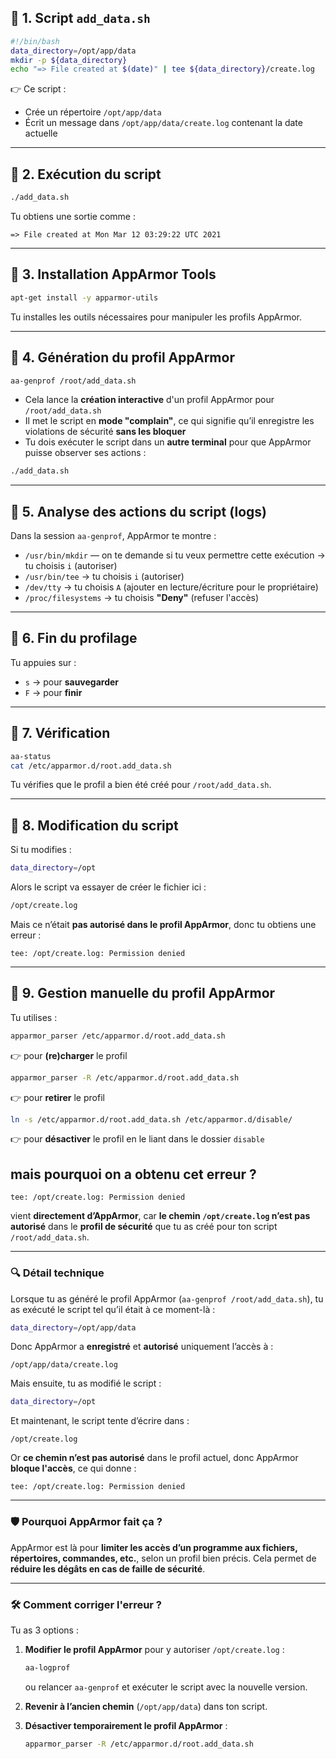 ## 🔹 **1. Script `add_data.sh`**

```bash
#!/bin/bash
data_directory=/opt/app/data
mkdir -p ${data_directory}
echo "=> File created at $(date)" | tee ${data_directory}/create.log
```

👉 Ce script :
- Crée un répertoire `/opt/app/data`
- Écrit un message dans `/opt/app/data/create.log` contenant la date actuelle

---

## 🔹 **2. Exécution du script**

```bash
./add_data.sh
```

Tu obtiens une sortie comme :
```
=> File created at Mon Mar 12 03:29:22 UTC 2021
```

---

## 🔹 **3. Installation AppArmor Tools**

```bash
apt-get install -y apparmor-utils
```

Tu installes les outils nécessaires pour manipuler les profils AppArmor.

---

## 🔹 **4. Génération du profil AppArmor**

```bash
aa-genprof /root/add_data.sh
```

- Cela lance la **création interactive** d'un profil AppArmor pour `/root/add_data.sh`
- Il met le script en **mode "complain"**, ce qui signifie qu’il enregistre les violations de sécurité **sans les bloquer**
- Tu dois exécuter le script dans un **autre terminal** pour que AppArmor puisse observer ses actions :

```bash
./add_data.sh
```

---

## 🔹 **5. Analyse des actions du script (logs)**

Dans la session `aa-genprof`, AppArmor te montre :

- `/usr/bin/mkdir` — on te demande si tu veux permettre cette exécution → tu choisis `i` (autoriser)
- `/usr/bin/tee` → tu choisis `i` (autoriser)
- `/dev/tty` → tu choisis `A` (ajouter en lecture/écriture pour le propriétaire)
- `/proc/filesystems` → tu choisis **"Deny"** (refuser l'accès)

---

## 🔹 **6. Fin du profilage**

Tu appuies sur :
- `s` → pour **sauvegarder**
- `F` → pour **finir**

---

## 🔹 **7. Vérification**

```bash
aa-status
cat /etc/apparmor.d/root.add_data.sh
```

Tu vérifies que le profil a bien été créé pour `/root/add_data.sh`.

---

## 🔹 **8. Modification du script**

Si tu modifies :

```bash
data_directory=/opt
```

Alors le script va essayer de créer le fichier ici :

```bash
/opt/create.log
```

Mais ce n’était **pas autorisé dans le profil AppArmor**, donc tu obtiens une erreur :

```
tee: /opt/create.log: Permission denied
```

---

## 🔹 **9. Gestion manuelle du profil AppArmor**

Tu utilises :

```bash
apparmor_parser /etc/apparmor.d/root.add_data.sh
```
👉 pour **(re)charger** le profil

```bash
apparmor_parser -R /etc/apparmor.d/root.add_data.sh
```
👉 pour **retirer** le profil

```bash
ln -s /etc/apparmor.d/root.add_data.sh /etc/apparmor.d/disable/
```
👉 pour **désactiver** le profil en le liant dans le dossier `disable`



## mais pourquoi on a obtenu cet erreur ?

```
tee: /opt/create.log: Permission denied
```

vient **directement d’AppArmor**, car **le chemin `/opt/create.log` n’est pas autorisé** dans le **profil de sécurité** que tu as créé pour ton script `/root/add_data.sh`.

---

### 🔍 Détail technique

Lorsque tu as généré le profil AppArmor (`aa-genprof /root/add_data.sh`), tu as exécuté le script tel qu’il était à ce moment-là :

```bash
data_directory=/opt/app/data
```

Donc AppArmor a **enregistré** et **autorisé** uniquement l’accès à :

```
/opt/app/data/create.log
```

Mais ensuite, tu as modifié le script :

```bash
data_directory=/opt
```

Et maintenant, le script tente d’écrire dans :

```
/opt/create.log
```

Or **ce chemin n’est pas autorisé** dans le profil actuel, donc AppArmor **bloque l'accès**, ce qui donne :

```
tee: /opt/create.log: Permission denied
```

---

### 🛡 Pourquoi AppArmor fait ça ?

AppArmor est là pour **limiter les accès d’un programme aux fichiers, répertoires, commandes, etc.**, selon un profil bien précis. Cela permet de **réduire les dégâts en cas de faille de sécurité**.

---

### 🛠 Comment corriger l'erreur ?

Tu as 3 options :

1. **Modifier le profil AppArmor** pour y autoriser `/opt/create.log` :

   ```bash
   aa-logprof
   ```

   ou relancer `aa-genprof` et exécuter le script avec la nouvelle version.

2. **Revenir à l’ancien chemin** (`/opt/app/data`) dans ton script.

3. **Désactiver temporairement le profil AppArmor** :

   ```bash
   apparmor_parser -R /etc/apparmor.d/root.add_data.sh
   ```